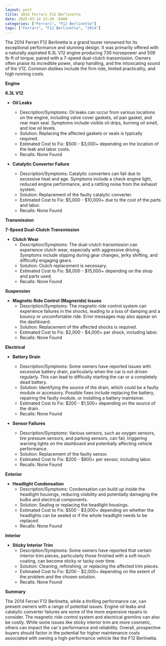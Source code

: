 ```yaml
---
layout: post
title: 2014 Ferrari F12 Berlinetta
date: 2025-03-14 13:29 -0400
categories: ["Ferrari", "F12 Berlinetta"]
tags: ["Ferrari", "F12 Berlinetta", "2014"]
---
```

The 2014 Ferrari F12 Berlinetta is a grand tourer renowned for its exceptional performance and stunning design. It was primarily offered with a naturally aspirated 6.3L V12 engine producing 730 horsepower and 509 lb-ft of torque, paired with a 7-speed dual-clutch transmission. Owners often praise its incredible power, sharp handling, and the intoxicating sound of the V12. Common dislikes include the firm ride, limited practicality, and high running costs.

**Engine**

**6.3L V12**

*   **Oil Leaks**
    *   Description/Symptoms: Oil leaks can occur from various locations on the engine, including valve cover gaskets, oil pan gasket, and rear main seal. Symptoms include visible oil drips, burning oil smell, and low oil levels.
    *   Solution: Replacing the affected gaskets or seals is typically required.
    *   Estimated Cost to Fix: $500 - $3,000+ depending on the location of the leak and labor costs.
    *   Recalls: None Found

*   **Catalytic Converter Failure**
    *   Description/Symptoms: Catalytic converters can fail due to excessive heat and age. Symptoms include a check engine light, reduced engine performance, and a rattling noise from the exhaust system.
    *   Solution: Replacement of the faulty catalytic converter.
    *   Estimated Cost to Fix: $5,000 - $10,000+ due to the cost of the parts and labor.
    *   Recalls: None Found

**Transmission**

**7-Speed Dual-Clutch Transmission**

*   **Clutch Wear**
    *   Description/Symptoms: The dual-clutch transmission can experience clutch wear, especially with aggressive driving. Symptoms include slipping during gear changes, jerky shifting, and difficulty engaging gears.
    *   Solution: Clutch replacement is necessary.
    *   Estimated Cost to Fix: $8,000 - $15,000+ depending on the shop and parts used.
    *   Recalls: None Found

**Suspension**

*   **Magnetic Ride Control (Magneride) Issues**
    *   Description/Symptoms: The magnetic ride control system can experience failures in the shocks, leading to a loss of damping and a bouncy or uncomfortable ride. Error messages may also appear on the dashboard.
    *   Solution: Replacement of the affected shocks is required.
    *   Estimated Cost to Fix: $2,000 - $4,000+ per shock, including labor.
    *   Recalls: None Found

**Electrical**

*   **Battery Drain**
    *   Description/Symptoms: Some owners have reported issues with excessive battery drain, particularly when the car is not driven regularly. This can lead to difficulty starting the car or a completely dead battery.
    *   Solution: Identifying the source of the drain, which could be a faulty module or accessory. Possible fixes include replacing the battery, repairing the faulty module, or installing a battery maintainer.
    *   Estimated Cost to Fix: $200 - $1,500+ depending on the source of the drain.
    *   Recalls: None Found

*   **Sensor Failures**
    *   Description/Symptoms: Various sensors, such as oxygen sensors, tire pressure sensors, and parking sensors, can fail, triggering warning lights on the dashboard and potentially affecting vehicle performance.
    *   Solution: Replacement of the faulty sensor.
    *   Estimated Cost to Fix: $200 - $800+ per sensor, including labor.
    *   Recalls: None Found

**Exterior**

*   **Headlight Condensation**
    *   Description/Symptoms: Condensation can build up inside the headlight housings, reducing visibility and potentially damaging the bulbs and electrical components.
    *   Solution: Sealing or replacing the headlight housings.
    *   Estimated Cost to Fix: $500 - $3,000+ depending on whether the headlights can be sealed or if the whole headlight needs to be replaced.
    *   Recalls: None Found

**Interior**

*   **Sticky Interior Trim**
    *   Description/Symptoms: Some owners have reported that certain interior trim pieces, particularly those finished with a soft-touch coating, can become sticky or tacky over time.
    *   Solution: Cleaning, refinishing, or replacing the affected trim pieces.
    *   Estimated Cost to Fix: $200 - $2,000+ depending on the extent of the problem and the chosen solution.
    *   Recalls: None Found

**Summary**

The 2014 Ferrari F12 Berlinetta, while a thrilling performance car, can present owners with a range of potential issues. Engine oil leaks and catalytic converter failures are some of the more expensive repairs to consider. The magnetic ride control system and electrical gremlins can also be costly. While some issues like sticky interior trim are more cosmetic, others can impact the car's performance and reliability. Overall, prospective buyers should factor in the potential for higher maintenance costs associated with owning a high-performance vehicle like the F12 Berlinetta.

